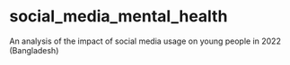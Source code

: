 # social_media_mental_health
An analysis of the impact of social media usage on young people in 2022 (Bangladesh)
